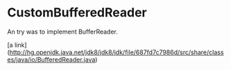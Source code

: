 # CustomBufferedReader

An try was to implement BufferReader.

[a link] (http://hg.openjdk.java.net/jdk8/jdk8/jdk/file/687fd7c7986d/src/share/classes/java/io/BufferedReader.java)
